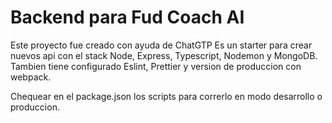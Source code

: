 # Backend para Fud Coach AI

Este proyecto fue creado con ayuda de ChatGTP
Es un starter para crear nuevos api con el stack Node, Express, Typescript, Nodemon y MongoDB. Tambien tiene configurado Eslint, Prettier y version de produccion con webpack.

Chequear en el package.json los scripts para correrlo en modo desarrollo o produccion.
